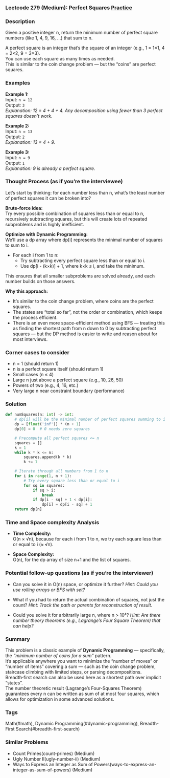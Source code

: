 ### Leetcode 279 (Medium): Perfect Squares [Practice](https://leetcode.com/problems/perfect-squares)

### Description  
Given a positive integer n, return the minimum number of perfect square numbers (like 1, 4, 9, 16, …) that sum to n.

A perfect square is an integer that’s the square of an integer (e.g., 1 = 1×1, 4 = 2×2, 9 = 3×3).  
You can use each square as many times as needed.  
This is similar to the coin change problem — but the “coins” are perfect squares.

### Examples  

**Example 1:**  
Input: `n = 12`  
Output: `3`  
*Explanation: 12 = 4 + 4 + 4. Any decomposition using fewer than 3 perfect squares doesn’t work.*

**Example 2:**  
Input: `n = 13`  
Output: `2`  
*Explanation: 13 = 4 + 9.*

**Example 3:**  
Input: `n = 9`  
Output: `1`  
*Explanation: 9 is already a perfect square.*

### Thought Process (as if you’re the interviewee)  
Let’s start by thinking: for each number less than n, what’s the least number of perfect squares it can be broken into?

**Brute-force idea:**  
Try every possible combination of squares less than or equal to n, recursively subtracting squares, but this will create lots of repeated subproblems and is highly inefficient.

**Optimize with Dynamic Programming:**  
We’ll use a dp array where dp[i] represents the minimal number of squares to sum to i.

- For each i from 1 to n:
    - Try subtracting every perfect square less than or equal to i.
    - Use dp[i - (k×k)] + 1, where k×k ≤ i, and take the minimum.

This ensures that all smaller subproblems are solved already, and each number builds on those answers.

**Why this approach:**  
- It’s similar to the coin change problem, where coins are the perfect squares.
- The states are “total so far”, not the order or combination, which keeps the process efficient.
- There is an even more space-efficient method using BFS — treating this as finding the shortest path from n down to 0 by subtracting perfect squares — but the DP method is easier to write and reason about for most interviews.

### Corner cases to consider  
- n = 1 (should return 1)
- n is a perfect square itself (should return 1)
- Small cases (n ≤ 4)
- Large n just above a perfect square (e.g., 10, 26, 50)
- Powers of two (e.g., 4, 16, etc.)
- Very large n near constraint boundary (performance)

### Solution

```python
def numSquares(n: int) -> int:
    # dp[i] will be the minimal number of perfect squares summing to i
    dp = [float('inf')] * (n + 1)
    dp[0] = 0  # 0 needs zero squares

    # Precompute all perfect squares <= n
    squares = []
    k = 1
    while k * k <= n:
        squares.append(k * k)
        k += 1

    # Iterate through all numbers from 1 to n
    for i in range(1, n + 1):
        # Try every square less than or equal to i
        for sq in squares:
            if sq > i:
                break
            if dp[i - sq] + 1 < dp[i]:
                dp[i] = dp[i - sq] + 1
    return dp[n]
```

### Time and Space complexity Analysis  

- **Time Complexity:**  
  O(n × √n), because for each i from 1 to n, we try each square less than or equal to i (≈ √n).

- **Space Complexity:**  
  O(n), for the dp array of size n+1 and the list of squares.

### Potential follow-up questions (as if you’re the interviewer)  

- Can you solve it in O(n) space, or optimize it further?
  *Hint: Could you use rolling arrays or BFS with set?*

- What if you had to return the actual combination of squares, not just the count?
  *Hint: Track the path or parents for reconstruction of result.*

- Could you solve it for arbitrarily large n, where n > 10⁴?
  *Hint: Are there number theory theorems (e.g., Lagrange’s Four Square Theorem) that can help?*

### Summary
This problem is a classic example of **Dynamic Programming** — specifically, the *“minimum number of coins for a sum”* pattern.  
It’s applicable anywhere you want to minimize the “number of moves” or “number of items” covering a sum — such as the coin change problem, staircase climbing with limited steps, or parsing decompositions.  
Breadth‑first search can also be used here as a shortest path over implicit “states”.  
The number theoretic result (Lagrange’s Four-Squares Theorem) guarantees every n can be written as sum of at most four squares, which allows for optimization in some advanced solutions.

### Tags
Math(#math), Dynamic Programming(#dynamic-programming), Breadth-First Search(#breadth-first-search)

### Similar Problems
- Count Primes(count-primes) (Medium)
- Ugly Number II(ugly-number-ii) (Medium)
- Ways to Express an Integer as Sum of Powers(ways-to-express-an-integer-as-sum-of-powers) (Medium)